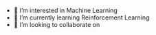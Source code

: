 <!-- - 👋 Hi, I’m Shubh Agarwal, sophomore IIT Dharwad, CSE Department -->
- 👀 I’m interested in Machine Learning
- 🌱 I’m currently learning Reinforcement Learning
- 💞️ I’m looking to collaborate on 
<!-- - 📫 How to reach me shubhagarwal539@gmail.com, https://www.linkedin.com/in/shubhagarwal3110/ -->

<!---
EnigmaData/EnigmaData is a ✨ special ✨ repository because its `README.md` (this file) appears on your GitHub profile.
You can click the Preview link to take a look at your changes.
--->
